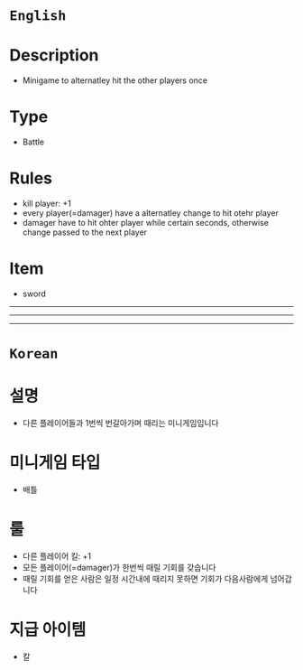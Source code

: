 # `English`
# Description
- Minigame to alternatley hit the other players once

# Type
- Battle

# Rules
- kill player: +1
- every player(=damager) have a alternatley change to hit otehr player 
- damager have to hit ohter player while certain seconds, otherwise change passed to the next player

# Item
- sword
---
---
---
# `Korean`
# 설명
- 다른 플레이어들과 1번씩 번갈아가며 때리는 미니게임입니다

# 미니게임 타입
- 배틀

# 룰
- 다른 플레이어 킬: +1
- 모든 플레이어(=damager)가 한번씩 때릴 기회를 갖습니다 
- 때릴 기회를 얻은 사람은 일정 시간내에 때리지 못하면 기회가 다음사람에게 넘어갑니다

# 지급 아이템
- 칼
